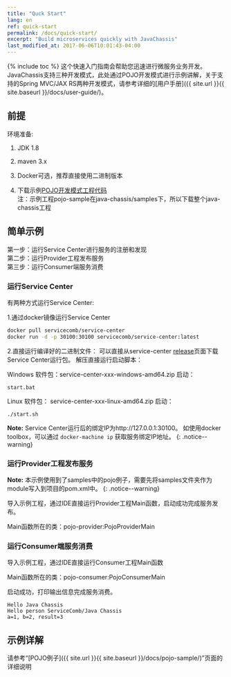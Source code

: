 ```yaml
---
title: "Quck Start"
lang: en
ref: quick-start
permalink: /docs/quick-start/
excerpt: "Build microservices quickly with JavaChassis"
last_modified_at: 2017-06-06T10:01:43-04:00
---
```


{% include toc %}
这个快速入门指南会帮助您迅速进行微服务业务开发。JavaChassis支持三种开发模式，此处通过POJO开发模式进行示例讲解，关于支持的Spring MVC/JAX RS两种开发模式，请参考详细的[用户手册]({{ site.url }}{{ site.baseurl }}/docs/user-guide/)。

## 前提
环境准备:

1. JDK 1.8

2. maven 3.x

3. Docker可选，推荐直接使用二进制版本

4. 下载示例[POJO开发模式工程代码](https://github.com/ServiceComb/java-chassis/archive/master.zip)    
   注：示例工程pojo-sample在java-chassis/samples下，所以下载整个java-chassis工程

## 简单示例

第一步：运行Service Center进行服务的注册和发现  
第二步：运行Provider工程发布服务  
第三步：运行Consumer端服务消费  

### 运行Service Center

有两种方式运行Service Center:

1.通过docker镜像运行Service Center

```bash
docker pull servicecomb/service-center
docker run -d -p 30100:30100 servicecomb/service-center:latest
```

2.直接运行编译好的二进制文件：
可以直接从service-center [release](https://github.com/servicecomb/service-center/releases/)页面下载Service Center运行包。
解压直接运行启动脚本：

Windows
软件包：service-center-xxx-windows-amd64.zip
启动：
```
start.bat
```

Linux
软件包： service-center-xxx-linux-amd64.zip
启动：
```
./start.sh
```

**Note:** Service Center运行后的绑定IP为http://127.0.0.1:30100。
如使用docker toolbox，可以通过 ```docker-machine ip``` 获取服务绑定IP地址。
{: .notice--warning}

### 运行Provider工程发布服务

**Note:** 本示例使用到了samples中的pojo例子，需要先将samples文件夹作为module写入到项目的pom.xml中。
{: .notice--warning}

导入示例工程，通过IDE直接运行Provider工程Main函数，启动成功完成服务发布。  

Main函数所在的类：pojo-provider:PojoProviderMain

### 运行Consumer端服务消费

导入示例工程，通过IDE直接运行Consumer工程Main函数   

Main函数所在的类：pojo-consumer:PojoConsumerMain    

启动成功，打印输出信息完成服务消费。

```
Hello Java Chassis 
Hello person ServiceComb/Java Chassis 
a=1, b=2, result=3
```  

## 示例详解

请参考“[POJO例子]({{ site.url }}{{ site.baseurl }}/docs/pojo-sample/)”页面的详细说明  

